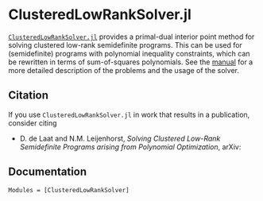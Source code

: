 # ClusteredLowRankSolver.jl

[`ClusteredLowRankSolver.jl`](https://github.com/nanleij/ClusteredLowRankSolver.jl) provides a primal-dual interior point method for solving clustered low-rank semidefinite programs. This can be used for (semidefinite) programs with polynomial inequality constraints, which can be rewritten in terms of sum-of-squares polynomials. See the [manual]() for a more detailed description of the problems and the usage of the solver.

## Citation

If you use `ClusteredLowRankSolver.jl` in work that results in a publication, consider citing
 - D. de Laat and N.M. Leijenhorst, *Solving Clustered Low-Rank Semidefinite Programs arising from Polynomial Optimization*, arXiv:

## Documentation

```@autodocs
Modules = [ClusteredLowRankSolver]
```
